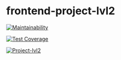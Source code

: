 # frontend-project-lvl2

[![Maintainability](https://api.codeclimate.com/v1/badges/b4bcfee02399cf15de63/maintainability)](https://codeclimate.com/github/NoimanUsA/frontend-project-lvl2/maintainability)

[![Test Coverage](https://api.codeclimate.com/v1/badges/b4bcfee02399cf15de63/test_coverage)](https://codeclimate.com/github/NoimanUsA/frontend-project-lvl2/test_coverage)

[![Project-lvl2](https://github.com/NoimanUsA/frontend-project-lvl2/workflows/Project-lvl2/badge.svg)](https://github.com/NoimanUsA/frontend-project-lvl2/actions)
